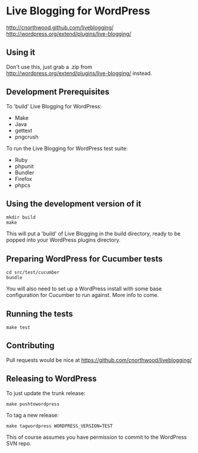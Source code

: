Live Blogging for WordPress
===========================

http://cnorthwood.github.com/liveblogging/
http://wordpress.org/extend/plugins/live-blogging/

Using it
--------

Don't use this, just grab a .zip from http://wordpress.org/extend/plugins/live-blogging/ instead.

Development Prerequisites
-------------------------

To 'build' Live Blogging for WordPress:

* Make
* Java
* gettext
* pngcrush

To run the Live Blogging for WordPress test suite:

* Ruby
* phpunit
* Bundler
* Firefox
* phpcs

Using the development version of it
-----------------------------------

    mkdir build
    make

This will put a 'build' of Live Blogging in the build directory, ready to be
popped into your WordPress plugins directory.

Preparing WordPress for Cucumber tests
--------------------------------------

    cd src/test/cucumber
    bundle

You will also need to set up a WordPress install with some base configuration
for Cucumber to run against. More info to come.

Running the tests
-----------------

    make test

Contributing
------------

Pull requests would be nice at https://github.com/cnorthwood/liveblogging/

Releasing to WordPress
----------------------

To just update the trunk release:

    make pushtowordpress

To tag a new release:

    make tagwordpress WORDPRESS_VERSION=TEST

This of course assumes you have permission to commit to the WordPress SVN repo.
